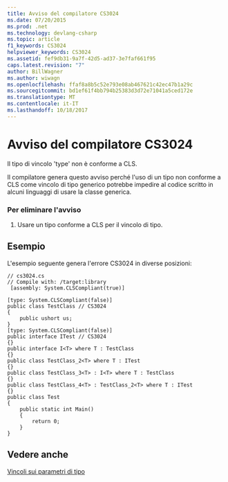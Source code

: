 ```yaml
---
title: Avviso del compilatore CS3024
ms.date: 07/20/2015
ms.prod: .net
ms.technology: devlang-csharp
ms.topic: article
f1_keywords: CS3024
helpviewer_keywords: CS3024
ms.assetid: fef9db31-9a7f-42d5-ad37-3e7faf661f95
caps.latest.revision: "7"
author: BillWagner
ms.author: wiwagn
ms.openlocfilehash: ffaf8a8b5c52e793e08ab467621c42ec47b1a29c
ms.sourcegitcommit: bd1ef61f4bb794b25383d3d72e71041a5ced172e
ms.translationtype: MT
ms.contentlocale: it-IT
ms.lasthandoff: 10/18/2017
---
```

# <a name="compiler-warning-cs3024"></a>Avviso del compilatore CS3024
Il tipo di vincolo 'type' non è conforme a CLS.  
  
 Il compilatore genera questo avviso perché l'uso di un tipo non conforme a CLS come vincolo di tipo generico potrebbe impedire al codice scritto in alcuni linguaggi di usare la classe generica.  
  
### <a name="to-eliminate-this-warning"></a>Per eliminare l'avviso  
  
1.  Usare un tipo conforme a CLS per il vincolo di tipo.  
  
## <a name="example"></a>Esempio  
 L'esempio seguente genera l'errore CS3024 in diverse posizioni:  
  
```  
// cs3024.cs  
// Compile with: /target:library  
 [assembly: System.CLSCompliant(true)]  
  
[type: System.CLSCompliant(false)]  
public class TestClass // CS3024  
{  
    public ushort us;  
}  
[type: System.CLSCompliant(false)]  
public interface ITest // CS3024  
{}  
public interface I<T> where T : TestClass  
{}  
public class TestClass_2<T> where T : ITest  
{}  
public class TestClass_3<T> : I<T> where T : TestClass  
{}  
public class TestClass_4<T> : TestClass_2<T> where T : ITest  
{}  
public class Test  
{  
    public static int Main()  
    {  
        return 0;  
    }  
}  
```  
  
## <a name="see-also"></a>Vedere anche  
 [Vincoli sui parametri di tipo](../../csharp/programming-guide/generics/constraints-on-type-parameters.md)
